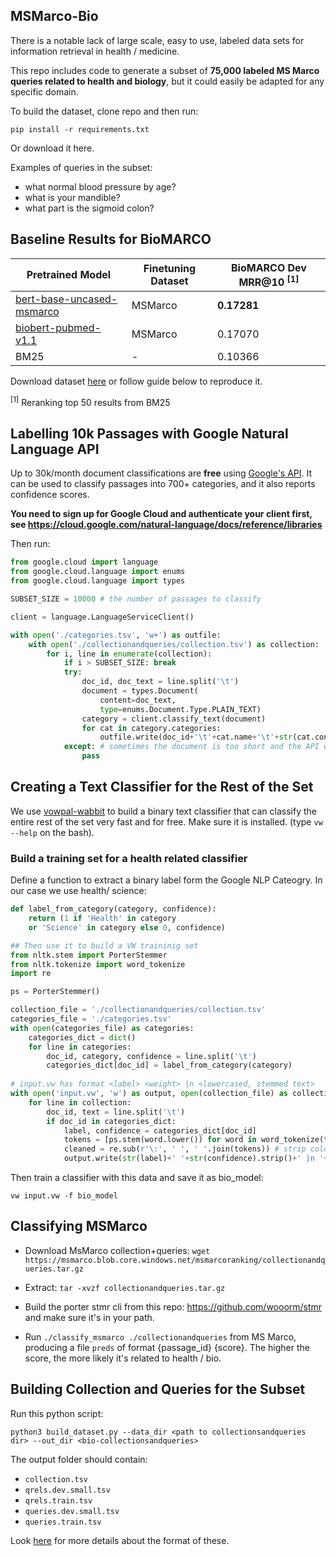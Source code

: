 MSMarco-Bio
--

There is a notable lack of large scale, easy to use, labeled data sets for information retrieval in health / medicine.

This repo includes code to generate a subset of **75,000 labeled MS Marco queries related to health and biology**, but it could easily be adapted for any specific domain.

To build the dataset, clone repo and then run:

`pip install -r requirements.txt`

Or download it here.

Examples of queries in the subset:
- what normal blood pressure by age?
- what is your mandible?
- what part is the sigmoid colon?

Baseline Results for BioMARCO
--

Pretrained Model  | Finetuning Dataset              | BioMARCO Dev MRR@10 <sup>[1]</sup> |
------------------| --------------------------------| -------------------------------------- |
<a href = 'https://github.com/nyu-dl/dl4marco-bert'>bert-base-uncased-msmarco</a> | MSMarco  | **0.17281** |
<a href = 'https://github.com/naver/biobert-pretrained'>biobert-pubmed-v1.1</a> | MSMarco | 0.17070 | 
BM25 | - | 0.10366

Download dataset <a href=''>here</a> or follow guide below to reproduce it.

<sup>[1]</sup> Reranking top 50 results from BM25

Labelling 10k Passages with Google Natural Language API
--

Up to 30k/month document classifications are **free** using <a href = 'https://cloud.google.com/natural-language/'>Google's API</a>. It can be used to classify passages into 700+ categories, and it also reports confidence scores.

**You need to sign up for Google Cloud and authenticate your client first, see https://cloud.google.com/natural-language/docs/reference/libraries**

Then run:

```python
from google.cloud import language
from google.cloud.language import enums
from google.cloud.language import types

SUBSET_SIZE = 10000 # the number of passages to classify

client = language.LanguageServiceClient()

with open('./categories.tsv', 'w+') as outfile:
    with open('./collectionandqueries/collection.tsv') as collection:
        for i, line in enumerate(collection):
            if i > SUBSET_SIZE: break
            try:
                doc_id, doc_text = line.split('\t')
                document = types.Document(
                    content=doc_text,
                    type=enums.Document.Type.PLAIN_TEXT)
                category = client.classify_text(document)
                for cat in category.categories:
                    outfile.write(doc_id+'\t'+cat.name+'\t'+str(cat.confidence)+'\n')
            except: # sometimes the document is too short and the API will err, ignore
                pass
```

Creating a Text Classifier for the Rest of the Set
--

We use <a href='https://github.com/VowpalWabbit/vowpal_wabbit'>vowpal-wabbit</a> to build a binary text classifier that can classify the entire rest of the set very fast and for free. Make sure it is installed. (type `vw --help` on the bash). 

### Build a training set for a health related classifier

Define a function to extract a binary label form the Google NLP Cateogry. In our case we use health/ science:

```python
def label_from_category(category, confidence):
    return (1 if 'Health' in category 
    or 'Science' in category else 0, confidence)

## Then use it to build a VW traininig set
from nltk.stem import PorterStemmer
from nltk.tokenize import word_tokenize
import re

ps = PorterStemmer()

collection_file = './collectionandqueries/collection.tsv'
categories_file = './categories.tsv'
with open(categories_file) as categories:
    categories_dict = dict()
    for line in categories:
        doc_id, category, confidence = line.split('\t')
        categories_dict[doc_id] = label_from_category(category)
        
# input.vw has format <label> <weight> |n <lowercased, stemmed text>
with open('input.vw', 'w') as output, open(collection_file) as collection:
    for line in collection:
        doc_id, text = line.split('\t')
        if doc_id in categories_dict:
            label, confidence = categories_dict[doc_id]
            tokens = [ps.stem(word.lower()) for word in word_tokenize(text)]
            cleaned = re.sub(r'\:', ' ', ' '.join(tokens)) # strip colon bc this is special VW charater
            output.write(str(label)+' '+str(confidence).strip()+' |n '+ cleaned + ' \n')
```

Then train a classifier with this data and save it as bio_model: 

`vw input.vw -f bio_model`

Classifying MSMarco
--

- Download MsMarco collection+queries:
    `wget https://msmarco.blob.core.windows.net/msmarcoranking/collectionandqueries.tar.gz`
- Extract:
    `tar -xvzf collectionandqueries.tar.gz`

- Build the porter stmr cli from this repo: https://github.com/wooorm/stmr and make sure it's in your path.

- Run `./classify_msmarco ./collectionandqueries` from MS Marco, producing a file `preds` of format {passage_id} {score}. The higher the score, the more likely it's related to health / bio. 

Building Collection and Queries for the Subset
--

Run this python script:

`python3 build_dataset.py --data_dir <path to collectionsandqueries dir> --out_dir <bio-collectionsandqueries>`

The output folder should contain:

- `collection.tsv`
- `qrels.dev.small.tsv`
- `qrels.train.tsv`
- `queries.dev.small.tsv`
- `queries.train.tsv`

Look <a href = 'https://github.com/microsoft/MSMARCO-Passage-Ranking'>here</a> for more details about the format of these.




